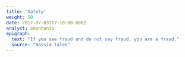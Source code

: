 ```yaml
---
title: 'Safety'
weight: 50
date: 2017-07-03T17:10:00.000Z
analyst: amantonio
epigraph:
  text: "If you see fraud and do not say fraud, you are a fraud."
  source: "Nassim Taleb"
---
```

